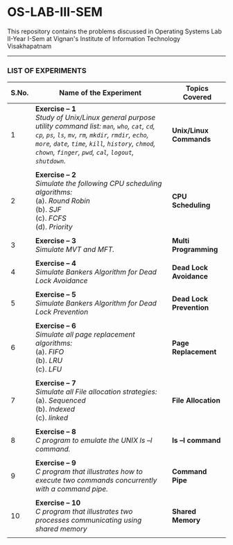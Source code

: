 # OS-LAB-III-SEM
This repository contains the problems discussed in Operating Systems Lab II-Year I-Sem at Vignan's Institute of Information Technology Visakhapatnam

---

### LIST OF EXPERIMENTS


| S.No. |                                                          Name of the Experiment                                                                         |               Topics Covered                    |
|--------|---------------------------------------------------------------------------------------------------------------------------------------------------------|-------------------------------------------------|
| 1      |**Exercise – 1** </br> _Study of Unix/Linux general purpose utility command list: `man`, `who`, `cat`, `cd`, `cp`, `ps`, `ls`, `mv`, `rm`, `mkdir`, `rmdir`, `echo`, `more`, `date`, `time`, `kill`, `history`, `chmod`, `chown`, `finger`, `pwd`, `cal`, `logout`, `shutdown`._         |                   **Unix/Linux Commands**                    |
|        |                                                                                                                                                         |                                                 |
| 2      |**Exercise – 2** </br> _Simulate the following CPU scheduling algorithms:_ </br> (a). _Round Robin_ </br> (b). _SJF_ </br> (c). _FCFS_ </br> (d). _Priority_                                                     |             **CPU Scheduling**              |
|        |                                                                                                                                                         |                                                 |
| 3      |**Exercise – 3** </br> _Simulate MVT and MFT._                                                      |             **Multi Programming**              |
|        |                                                                                                                                                         |                                                 |
| 4      |**Exercise – 4** </br>  _Simulate Bankers Algorithm for Dead Lock Avoidance_                                                    |             **Dead Lock Avoidance**            |
|        |                                                                                                                                                         |                                                 |
| 5      |**Exercise – 5** </br> _Simulate Bankers Algorithm for Dead Lock Prevention_                  |             **Dead Lock Prevention**          |
|        |                                                                                                                                                         |                                                 |
| 6      |**Exercise – 6** </br> _Simulate all page replacement algorithms:_ </br> (a). _FIFO_ </br> (b). _LRU_ </br> (c). _LFU_   |             **Page Replacement**           |
|        |                                                                                                                                                         |                                                 |
| 7      |**Exercise – 7** </br> _Simulate all File allocation strategies:_  </br> (a). _Sequenced_  </br> (b). _Indexed_ </br> (c). _linked_                                           |              **File Allocation**           |
|        |                                                                                                                                                         |                                                 |
| 8      |**Exercise – 8** </br> _C program to emulate the UNIX ls –l command._                                                        |             **ls –l command**              |
|        |                                                                                                                                                         |                                                 |
| 9      |**Exercise – 9** </br> _C program that illustrates how to execute two commands concurrently with a command pipe._                                              |             **Command Pipe**              |
|        |                                                                                                                                                         |                                                 |
| 10     |**Exercise – 10** </br> _C program that illustrates two processes communicating using shared memory_                                                  |             **Shared Memory**              |
|        |                                                                                                                                                         |                                                 |
